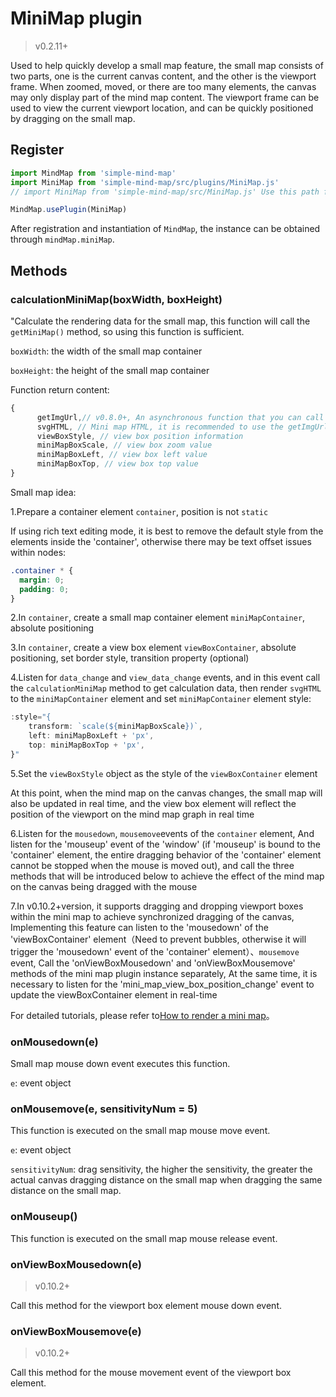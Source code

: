 # MiniMap plugin

> v0.2.11+

Used to help quickly develop a small map feature, the small map consists of two
parts, one is the current canvas content, and the other is the viewport frame.
When zoomed, moved, or there are too many elements, the canvas may only display
part of the mind map content. The viewport frame can be used to view the current
viewport location, and can be quickly positioned by dragging on the small map.

## Register

```js
import MindMap from 'simple-mind-map'
import MiniMap from 'simple-mind-map/src/plugins/MiniMap.js'
// import MiniMap from 'simple-mind-map/src/MiniMap.js' Use this path for versions below v0.6.0

MindMap.usePlugin(MiniMap)
```

After registration and instantiation of `MindMap`, the instance can be obtained through `mindMap.miniMap`.

## Methods

### calculationMiniMap(boxWidth, boxHeight)

"Calculate the rendering data for the small map, this function will call the
`getMiniMap()` method, so using this function is sufficient.

`boxWidth`: the width of the small map container

`boxHeight`: the height of the small map container

Function return content:

```js
{
      getImgUrl,// v0.8.0+, An asynchronous function that you can call and pass a callback function. The callback function can receive a parameter representing a small map of the image type, and you can render it through the img tag
      svgHTML, // Mini map HTML, it is recommended to use the getImgUrl method to obtain image type mini maps, reduce the number of page DOM, and optimize performance
      viewBoxStyle, // view box position information
      miniMapBoxScale, // view box zoom value
      miniMapBoxLeft, // view box left value
      miniMapBoxTop, // view box top value
}
```

Small map idea:

1.Prepare a container element `container`, position is not `static`

If using rich text editing mode, it is best to remove the default style from the elements inside the 'container', otherwise there may be text offset issues within nodes:

```css
.container * {
  margin: 0;
  padding: 0;
}
```

2.In `container`, create a small map container element `miniMapContainer`,
absolute positioning

3.In `container`, create a view box element `viewBoxContainer`, absolute
positioning, set border style, transition property (optional)

4.Listen for `data_change` and `view_data_change` events, and in this event call
the `calculationMiniMap` method to get calculation data, then render `svgHTML`
to the `miniMapContainer` element and set `miniMapContainer` element style:

```js
:style="{
    transform: `scale(${miniMapBoxScale})`,
    left: miniMapBoxLeft + 'px',
    top: miniMapBoxTop + 'px',
}"
```

5.Set the `viewBoxStyle` object as the style of the `viewBoxContainer` element

At this point, when the mind map on the canvas changes, the small map will also
be updated in real time, and the view box element will reflect the position of
the viewport on the mind map graph in real time

6.Listen for the `mousedown`, `mousemove`events of the
`container` element, And listen for the 'mouseup' event of the 'window' (if 'mouseup' is bound to the 'container' element, the entire dragging behavior of the 'container' element cannot be stopped when the mouse is moved out), and call the three methods that will be introduced below to achieve the effect of the mind map on the canvas being dragged with the mouse

7.In v0.10.2+version, it supports dragging and dropping viewport boxes within the mini map to achieve synchronized dragging of the canvas, Implementing this feature can listen to the 'mousedown' of the 'viewBoxContainer' element（Need to prevent bubbles, otherwise it will trigger the 'mousedown' event of the 'container' element）、`mousemove` event, Call the 'onViewBoxMousedown' and 'onViewBoxMousemove' methods of the mini map plugin instance separately, At the same time, it is necessary to listen for the 'mini_map_view_box_position_change' event to update the viewBoxContainer element in real-time

For detailed tutorials, please refer to[How to render a mini map](https://wanglin2.github.io/mind-map/#/doc/zh/course14)。

### onMousedown(e)

Small map mouse down event executes this function.

`e`: event object

### onMousemove(e, sensitivityNum = 5)

This function is executed on the small map mouse move event.

`e`: event object

`sensitivityNum`: drag sensitivity, the higher the sensitivity, the greater the
actual canvas dragging distance on the small map when dragging the same distance
on the small map.

### onMouseup()

This function is executed on the small map mouse release event.

### onViewBoxMousedown(e)

> v0.10.2+

Call this method for the viewport box element mouse down event.

### onViewBoxMousemove(e)

> v0.10.2+

Call this method for the mouse movement event of the viewport box element.